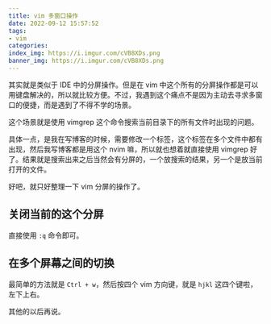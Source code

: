 ```yaml
---
title: vim 多窗口操作
date: 2022-09-12 15:57:52
tags:
- vim
categories:
index_img: https://i.imgur.com/cVB8XDs.png
banner_img: https://i.imgur.com/cVB8XDs.png
---
```


其实就是类似于 IDE 中的分屏操作。但是在 vim 中这个所有的分屏操作都是可以用键盘解决的，所以就比较方便。不过，我遇到这个痛点不是因为主动去寻求多窗口的便捷，而是遇到了不得不学的场景。

这个场景就是使用 vimgrep 这个命令搜索当前目录下的所有文件时出现的问题。

具体一点，是我在写博客的时候，需要修改一个标签，这个标签在多个文件中都有出现，然后我写博客都是用这个 nvim 嘛，所以就也想着就直接使用 vimgrep 好了。结果就是搜索出来之后当然会有分屏的，一个放搜索的结果，另一个是放当前打开的文件。

好吧，就只好整理一下 vim 分屏的操作了。

## 关闭当前的这个分屏

直接使用 `:q` 命令即可。

## 在多个屏幕之间的切换

最简单的方法就是 `Ctrl + w`，然后按四个 vim 方向键，就是 `hjkl` 这四个键啦，左下上右。

其他的以后再说。
